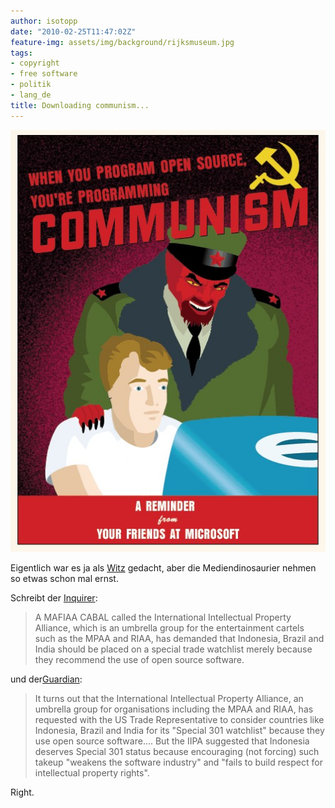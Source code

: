 ```yaml
---
author: isotopp
date: "2010-02-25T11:47:02Z"
feature-img: assets/img/background/rijksmuseum.jpg
tags:
- copyright
- free software
- politik
- lang_de
title: Downloading communism...
---
```

![](/uploads/Download_communism.jpg)

Eigentlich war es ja als
[Witz](http://maebmij.org/blog/2005/01/16/downloading-communism/) gedacht,
aber die Mediendinosaurier nehmen so etwas schon mal ernst.

Schreibt der 
[Inquirer](http://www.theinquirer.net/inquirer/news/1593573/open-source-software-communist-plot): 

> A MAFIAA CABAL called the International Intellectual Property Alliance,
> which is an umbrella group for the entertainment cartels such as the MPAA
> and RIAA, has demanded that Indonesia, Brazil and India should be placed
> on a special trade watchlist merely because they recommend the use of open
> source software.

und der[Guardian](http://www.guardian.co.uk/technology/blog/2010/feb/23/opensource-intellectual-property): 

> It turns out that the International Intellectual Property Alliance, an
> umbrella group for organisations including the MPAA and RIAA, has
> requested with the US Trade Representative to consider countries like
> Indonesia, Brazil and India for its "Special 301 watchlist" because they
> use open source software…. But the IIPA suggested that Indonesia deserves
> Special 301 status because encouraging (not forcing) such takeup "weakens
> the software industry" and "fails to build respect for intellectual
> property rights".

Right. 
